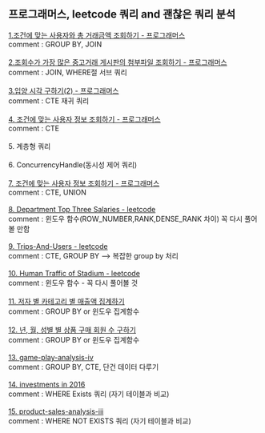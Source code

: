 <h2>프로그래머스, leetcode 쿼리 and 괜찮은 쿼리 분석</h2>

<a href="https://school.programmers.co.kr/learn/courses/30/lessons/164668">1.조건에 맞는 사용자와 총 거래금액 조회하기 - 프로그래머스<a/>
<br>
comment : GROUP BY, JOIN
<br>
<br>
<a href="https://school.programmers.co.kr/learn/courses/30/lessons/164671">
2.조회수가 가장 많은 중고거래 게시판의 첨부파일 조회하기 - 프로그래머스
</a>
<br>
comment : JOIN, WHERE절 서브 쿼리
<br>
<br>
<a href="https://school.programmers.co.kr/learn/courses/30/lessons/59413">
3.입양 시각 구하기(2) - 프로그래머스
</a>
<br>
comment : CTE 재귀 쿼리
<br>
<br>
<a href="https://school.programmers.co.kr/learn/courses/30/lessons/164670">
4. 조건에 맞는 사용자 정보 조회하기 - 프로그래머스
</a>
<br>
comment : CTE 
<br>
<br>
5. 계층형 쿼리
<br>
<br>
6. ConcurrencyHandle(동시성 제어 쿼리)
<br>
<br>
<a href="https://school.programmers.co.kr/learn/courses/30/lessons/157340">
7. 조건에 맞는 사용자 정보 조회하기 - 프로그래머스
</a>
<br>
comment : CTE, UNION
<br>
<br>
<a href="https://leetcode.com/problems/department-top-three-salaries/description/">
8. Department Top Three Salaries - leetcode
</a>
<br>
comment : 윈도우 함수(ROW_NUMBER,RANK,DENSE_RANK 차이) 꼭 다시 풀어볼 만함
<br>
<br>
<a href="https://leetcode.com/problems/trips-and-users/">
9. Trips-And-Users - leetcode
</a>
<br>
comment : CTE, GROUP BY --> 복잡한 group by 처리
<br>
<br>
<a href="https://leetcode.com/problems/human-traffic-of-stadium">
10.  Human Traffic of Stadium - leetcode
</a>
<br>
comment : 윈도우 함수 - 꼭 다시 풀어볼 것
<br>
<br>
<a href="https://school.programmers.co.kr/learn/courses/30/lessons/144856#qna">
11.  저자 별 카테고리 별 매출액 집계하기
</a>
<br>
comment : GROUP BY or 윈도우 집계함수
<br>
<br>
<a href="https://school.programmers.co.kr/learn/courses/30/lessons/131532#qna">
12. 년, 월, 성별 별 상품 구매 회원 수 구하기
</a>
<br>
comment : GROUP BY or 윈도우 집계함수
<br>
<br>
<a href="https://leetcode.com/problems/game-play-analysis-iv/">
13. game-play-analysis-iv
</a>
<br>
comment : GROUP BY, CTE, 단건 데이터 다루기
<br>
<br>
<a href="https://leetcode.com/problems/investments-in-2016/description/">
14. investments in 2016
</a>
<br>
comment : WHERE Exists 쿼리 (자기 테이블과 비교)
<br>
<br>
<a href="https://leetcode.com/problems/product-sales-analysis-iii/description/">
15. product-sales-analysis-iii
</a>
<br>
comment : WHERE NOT EXISTS 쿼리 (자기 테이블과 비교)
<br>
<br>

